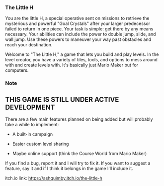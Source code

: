### The Little H

  You are the little H, a special operative sent on missions to retrieve the mysterious and powerful "Goal Crystals" after your larger predecessor failed to return in one piece. Your task is simple: get there by any means necessary. Your abilities can include the power to double jump, slide, and wall jump. Use these powers to maneuver your way past obstacles and reach your destination.

   Welcome to "The Little H," a game that lets you build and play levels. In the level creator, you have a variety of tiles, tools, and options to mess around with and create levels with. It's basically just Mario Maker but for computers.
### Note

## THIS GAME IS STILL UNDER ACTIVE DEVELOPMENT

   There are a few main features planned on being added but will probably take a while to implement:

- A built-in campaign

- Easier custom level sharing

- Maybe online support (think the Course World from Mario Maker)

If you find a bug, report it and I will try to fix it. If you want to suggest a feature, say it and if I think it belongs in the game I'll include it.

itch.io link: https://ashquimby.itch.io/the-little-h
